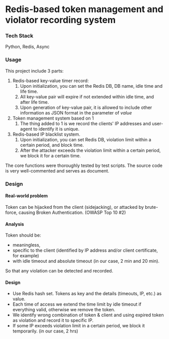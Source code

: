 # Redis-based token management and violator recording system
### Tech Stack
Python, Redis, Async
### Usage
This project include 3 parts: 
1. Redis-based key-value timer record:
   1. Upon initialization, you can set the Redis DB, DB name, idle time and life time. 
   2. All key-value pair will expire if not extended within idle time, and after life time.
   3. Upon generation of key-value pair, it is allowed to include other information as JSON format in the parameter of _value_
2. Token management system based on 1
   1. The thing added to 1 is we record the clients' IP addresses and user-agent to identify it is unique.
3. Redis-based IP blacklist system.
   1. Upon initialization, you can set Redis DB, violation limit within a certain period, and block time.
   2. After the attacker exceeds the violation limit within a certain period, we block it for a certain time. 

The core functions were thoroughly tested by test scripts. The source code is very well-commented and serves as document. 

### Design
#### Real-world problem
Token can be hijacked from the client (sidejacking), or attacked by brute-force, causing Broken Authentication. (OWASP Top 10 #2)
#### Analysis
Token should be:
- meaningless, 
- specific to the client (identified by IP address and/or client certificate, for example)
- with idle timeout and absolute timeout (in our case, 2 min and 20 min). 

So that any violation can be detected and recorded. 
#### Design
- Use Redis hash set. Tokens as key and the details (timeouts, IP, etc.) as value. 
- Each time of access we extend the time limit by idle timeout if everything valid, otherwise we remove the token. 
- We identify wrong combination of token & client and using expired token as violation and record it to specific IP. 
- If some IP exceeds violation limit in a certain period, we block it temporarily. (in our case, 2 hrs)